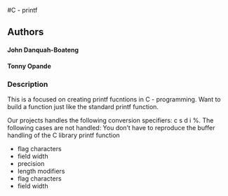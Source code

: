 #C - printf

## Authors

#### John Danquah-Boateng 
#### Tonny Opande 

### Description

This is a focused on creating printf fucntions in C - programming. Want to build a function
just like the standard printf function.

Our projects handles the following conversion specifiers: c s d i %.
The following cases are not handled:
You don’t have to reproduce the buffer handling of the C library printf function
- flag characters
- field width
- precision
- length modifiers
- flag characters
- field width
